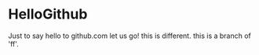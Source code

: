 # HelloGithub
Just to say hello to github.com
let us go!
this is different.
this is a branch of 'ff'.